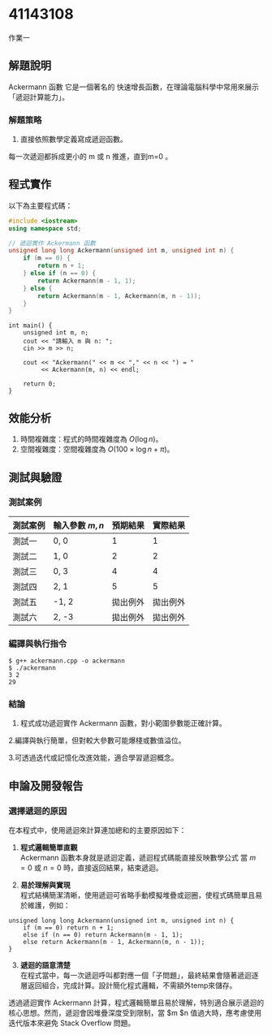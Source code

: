 # 41143108

作業一

## 解題說明
Ackermann 函數
它是一個著名的 快速增長函數，在理論電腦科學中常用來展示「遞迴計算能力」。

### 解題策略

1. 直接依照數學定義寫成遞迴函數。

每一次遞迴都拆成更小的 m 或 n 推進，直到m=0 。

## 程式實作

以下為主要程式碼：

```cpp
#include <iostream>
using namespace std;

// 遞迴實作 Ackermann 函數
unsigned long long Ackermann(unsigned int m, unsigned int n) {
    if (m == 0) {
        return n + 1;
    } else if (n == 0) {
        return Ackermann(m - 1, 1);
    } else {
        return Ackermann(m - 1, Ackermann(m, n - 1));
    }
}
```
```
int main() {
    unsigned int m, n;
    cout << "請輸入 m 與 n: ";
    cin >> m >> n;

    cout << "Ackermann(" << m << "," << n << ") = "
         << Ackermann(m, n) << endl;

    return 0;
}

```
## 效能分析

1. 時間複雜度：程式的時間複雜度為 $O(\log n)$。
2. 空間複雜度：空間複雜度為 $O(100\times \log n + \pi)$。

## 測試與驗證

### 測試案例

| 測試案例 | 輸入參數 $m, n$ | 預期結果 | 實際結果 |
| ---- | ----------- | ---- | ---- |
| 測試一  | 0, 0        | 1    | 1    |
| 測試二  | 1, 0        | 2    | 2    |
| 測試三  | 0, 3        | 4    | 4    |
| 測試四  | 2, 1        | 5    | 5    |
| 測試五  | -1, 2       | 拋出例外 | 拋出例外 |
| 測試六  | 2, -3       | 拋出例外 | 拋出例外 |

### 編譯與執行指令

```shell
$ g++ ackermann.cpp -o ackermann
$ ./ackermann
3 2
29
```
### 結論

1. 程式成功遞迴實作 Ackermann 函數，對小範圍參數能正確計算。

2.編譯與執行簡單，但對較大參數可能爆棧或數值溢位。

3.可透過迭代或記憶化改進效能，適合學習遞迴概念。

## 申論及開發報告

### 選擇遞迴的原因

在本程式中，使用遞迴來計算連加總和的主要原因如下：

1. **程式邏輯簡單直觀**  
   Ackermann 函數本身就是遞迴定義，遞迴程式碼能直接反映數學公式
   當 $m=0$ 或 $n=0$ 時，直接返回結果，結束遞迴。

2. **易於理解與實現**  
   程式結構簡潔清晰，使用遞迴可省略手動模擬堆疊或迴圈，使程式碼簡單且易於維護，例如：
```
unsigned long long Ackermann(unsigned int m, unsigned int n) {
    if (m == 0) return n + 1;
    else if (n == 0) return Ackermann(m - 1, 1);
    else return Ackermann(m - 1, Ackermann(m, n - 1));
}
```
3. **遞迴的語意清楚**  
在程式當中，每一次遞迴呼叫都對應一個「子問題」，最終結果會隨著遞迴逐層返回組合，完成計算。設計簡化程式邏輯，不需額外temp來儲存。

透過遞迴實作 Ackermann 計算，程式邏輯簡單且易於理解，特別適合展示遞迴的核心思想。然而，遞迴會因堆疊深度受到限制，當 $m $n 值過大時，應考慮使用迭代版本來避免 Stack Overflow 問題。
